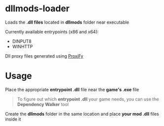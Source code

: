 # dllmods-loader
Loads the **.dll files** located in **dllmods** folder near executable

Currently available entrypoints (x86 and x64):
* DINPUT8
* WINHTTP

Dll proxy files generated using [ProxiFy](https://www.codeproject.com/Articles/1179147/ProxiFy-Automatic-Proxy-DLL-Generation)

# Usage
Place the appropriate **entrypoint .dll** file near the **game's .exe** file
> To figure out which **entrypoint .dll** your game needs, you can use the **Dependency Walker** tool

Create the **dllmods** folder in the same location and place **your mod .dll** files inside it
